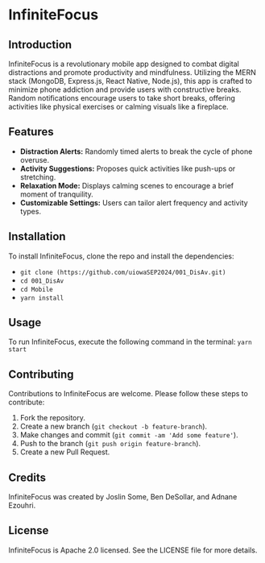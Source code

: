 # InfiniteFocus

## Introduction

InfiniteFocus is a revolutionary mobile app designed to combat digital distractions and promote productivity and mindfulness. Utilizing the MERN stack (MongoDB, Express.js, React Native, Node.js), this app is crafted to minimize phone addiction and provide users with constructive breaks. Random notifications encourage users to take short breaks, offering activities like physical exercises or calming visuals like a fireplace.

## Features

- **Distraction Alerts:** Randomly timed alerts to break the cycle of phone overuse.
- **Activity Suggestions:** Proposes quick activities like push-ups or stretching.
- **Relaxation Mode:** Displays calming scenes to encourage a brief moment of tranquility.
- **Customizable Settings:** Users can tailor alert frequency and activity types.

## Installation

To install InfiniteFocus, clone the repo and install the dependencies:

- `git clone (https://github.com/uiowaSEP2024/001_DisAv.git)`
- `cd 001_DisAv`
- `cd Mobile`
- `yarn install`

## Usage

To run InfiniteFocus, execute the following command in the terminal:
`yarn start`

## Contributing

Contributions to InfiniteFocus are welcome. Please follow these steps to contribute:

1. Fork the repository.
2. Create a new branch (`git checkout -b feature-branch`).
3. Make changes and commit (`git commit -am 'Add some feature'`).
4. Push to the branch (`git push origin feature-branch`).
5. Create a new Pull Request.

## Credits

InfiniteFocus was created by Joslin Some, Ben DeSollar, and Adnane Ezouhri.

## License

InfiniteFocus is Apache 2.0 licensed. See the LICENSE file for more details.
